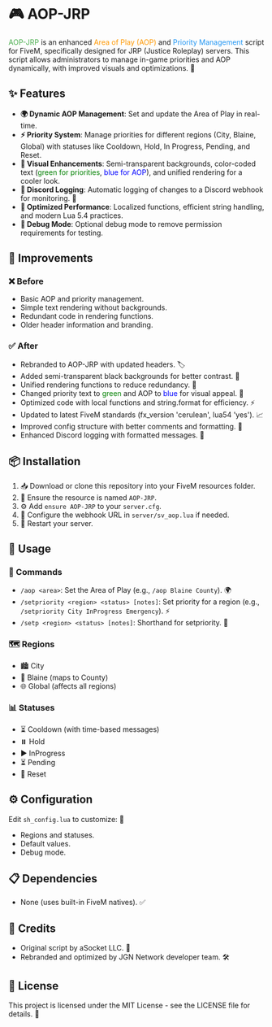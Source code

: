 # 🎮 AOP-JRP

<span style="color: #4CAF50;">AOP-JRP</span> is an enhanced <span style="color: #FF9800;">Area of Play (AOP)</span> and <span style="color: #2196F3;">Priority Management</span> script for FiveM, specifically designed for JRP (Justice Roleplay) servers. This script allows administrators to manage in-game priorities and AOP dynamically, with improved visuals and optimizations. 🚀

## ✨ Features

- **🌍 Dynamic AOP Management**: Set and update the Area of Play in real-time.
- **⚡ Priority System**: Manage priorities for different regions (City, Blaine, Global) with statuses like Cooldown, Hold, In Progress, Pending, and Reset.
- **🎨 Visual Enhancements**: Semi-transparent backgrounds, color-coded text (<span style="color: green;">green for priorities</span>, <span style="color: blue;">blue for AOP</span>), and unified rendering for a cooler look.
- **📢 Discord Logging**: Automatic logging of changes to a Discord webhook for monitoring. 🔗
- **🔧 Optimized Performance**: Localized functions, efficient string handling, and modern Lua 5.4 practices.
- **🐛 Debug Mode**: Optional debug mode to remove permission requirements for testing.

## 🔄 Improvements

### ❌ Before
- Basic AOP and priority management.
- Simple text rendering without backgrounds.
- Redundant code in rendering functions.
- Older header information and branding.

### ✅ After
- Rebranded to AOP-JRP with updated headers. 🏷️
- Added semi-transparent black backgrounds for better contrast. 🖤
- Unified rendering functions to reduce redundancy. 🔄
- Changed priority text to <span style="color: green;">green</span> and AOP to <span style="color: blue;">blue</span> for visual appeal. 🎨
- Optimized code with local functions and string.format for efficiency. ⚡
- Updated to latest FiveM standards (fx_version 'cerulean', lua54 'yes'). 📈
- Improved config structure with better comments and formatting. 📝
- Enhanced Discord logging with formatted messages. 📢

## 📦 Installation

1. 📥 Download or clone this repository into your FiveM resources folder.
2. 📁 Ensure the resource is named `AOP-JRP`.
3. ⚙️ Add `ensure AOP-JRP` to your `server.cfg`.
4. 🔗 Configure the webhook URL in `server/sv_aop.lua` if needed.
5. 🔄 Restart your server.

## 🚀 Usage

### 💬 Commands
- `/aop <area>`: Set the Area of Play (e.g., `/aop Blaine County`). 🌍
- `/setpriority <region> <status> [notes]`: Set priority for a region (e.g., `/setpriority City InProgress Emergency`). ⚡
- `/setp <region> <status> [notes]`: Shorthand for setpriority. 🔧

### 🗺️ Regions
- 🏙️ City
- 🌾 Blaine (maps to County)
- 🌐 Global (affects all regions)

### 📊 Statuses
- ⏳ Cooldown (with time-based messages)
- ⏸️ Hold
- ▶️ InProgress
- ⏳ Pending
- 🔄 Reset

## ⚙️ Configuration

Edit `sh_config.lua` to customize: 🔧
- Regions and statuses.
- Default values.
- Debug mode.

## 📋 Dependencies

- None (uses built-in FiveM natives). ✅

## 🙏 Credits

- Original script by aSocket LLC. 👥
- Rebranded and optimized by JGN Network developer team. 🛠️

## 📄 License

This project is licensed under the MIT License - see the LICENSE file for details. 📜
